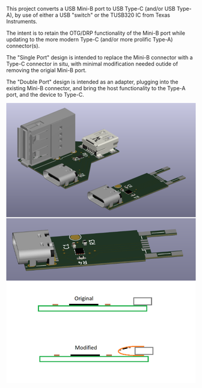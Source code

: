 This project converts a USB Mini-B port to USB Type-C (and/or USB Type-A), by use of either a USB "switch" or the TUSB320 IC from Texas Instruments.

The intent is to retain the OTG/DRP functionality of the Mini-B port while updating to the more modern Type-C (and/or more prolific Type-A) connector(s).

The "Single Port" design is intended to replace the Mini-B connector with a Type-C connector in situ, with minimal modification needed outide of removing the origial Mini-B port.

The "Double Port" design is intended as an adapter, plugging into the existing Mini-B connector, and bring the host functionality to the Type-A port, and the device to Type-C.


![PCB Concept 2](PCB_Concept_2.png)
![PCB Concept 1](PCB_Concept_1.png)
![Sketch Concept 1](Sketch_Concept_1.png)

